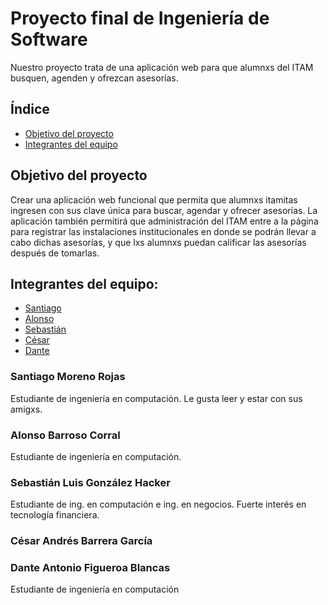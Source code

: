 # Proyecto final de Ingeniería de Software
Nuestro proyecto trata de una aplicación web para que alumnxs del ITAM busquen, agenden y ofrezcan asesorías. 

## Índice
- [Objetivo del proyecto](https://github.com/chimchars/ingsoft#Objetivo-del-proyecto)
- [Integrantes del equipo](https://github.com/chimchars/ingsoft#Integrantes-del-equipo)

## Objetivo del proyecto 
Crear una aplicación web funcional que permita que alumnxs itamitas ingresen con sus clave única para buscar, agendar y ofrecer asesorías.  La aplicación también permitirá que administración del ITAM entre a la página para registrar las instalaciones institucionales en donde se podrán llevar a cabo dichas asesorías, y que lxs alumnxs puedan calificar las asesorías después de tomarlas.

## Integrantes del equipo:
- [Santiago](https://github.com/chimchars/ingsoft#Santiago-Moreno-Rojas)
- [Alonso](https://github.com/chimchars/ingsoft#Alonso-Barroso-Corral)
- [Sebastián](https://github.com/chimchars/ingsoft#Sebastián-Luis-González-Hacker)
- [César](https://github.com/chimchars/ingsoft#César-Andrés-Barrera-García)
- [Dante](https://github.com/chimchars/ingsoft#Dante-Antonio-Figueroa-Blancas)

### Santiago Moreno Rojas 
Estudiante de ingeniería en computación. Le gusta leer y estar con sus amigxs.

### Alonso Barroso Corral
Estudiante de ingeniería en computación.

### Sebastián Luis González Hacker
Estudiante de ing. en computación e ing. en negocios. Fuerte interés en tecnología financiera.

### César Andrés Barrera García

### Dante Antonio Figueroa Blancas 
Estudiante de ingeniería en computación 
